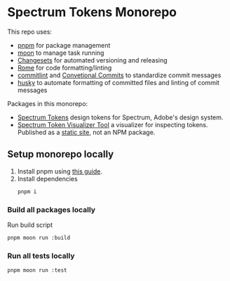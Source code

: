 # Spectrum Tokens Monorepo

This repo uses:

* [pnpm](https://pnpm.io/) for package management
* [moon](https://moonrepo.dev/moon) to manage task running
* [Changesets](https://github.com/changesets/changesets) for automated versioning and releasing
* [Rome](https://rome.tools) for code formatting/linting
* [commitlint](https://commitlint.js.org/) and [Convetional Commits](https://www.conventionalcommits.org/en/v1.0.0/) to standardize commit messages
* [husky](https://typicode.github.io/husky/) to automate formatting of committed files and linting of commit messages

Packages in this monorepo:

* [Spectrum Tokens](packages/tokens/) design tokens for Spectrum, Adobe's design system.
* [Spectrum Token Visualizer Tool](docs/visualizer/) a visualizer for inspecting tokens. Published as a [static site](https://opensource.adobe.com/spectrum-tokens/visualizer/), not an NPM package.

## Setup monorepo locally

1. Install pnpm using [this guide](https://pnpm.io/installation).
1. Install dependencies
    ```bash
    pnpm i
    ```

### Build all packages locally

Run build script

```bash
pnpm moon run :build
```

### Run all tests locally

```bash
pnpm moon run :test
```

